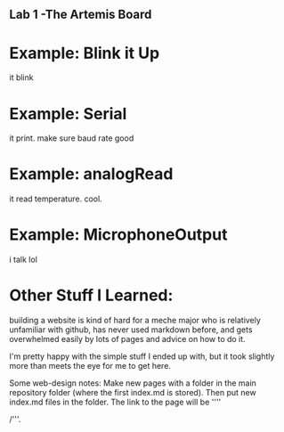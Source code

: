 ## Lab 1 -The Artemis Board

# Example: Blink it Up
it blink
# Example: Serial
it print. make sure baud rate good
# Example: analogRead
it read temperature. cool.
# Example: MicrophoneOutput
i talk lol

# Other Stuff I Learned:

building a website is kind of hard for a meche major who is relatively unfamiliar with github, has never used markdown before, and gets overwhelmed easily by lots of pages and advice on how to do it.

I'm pretty happy with the simple stuff I ended up with, but it took slightly more than meets the eye for me to get here.

Some web-design notes:
Make new pages with a folder in the main repository folder (where the first index.md is stored). Then put new index.md files in the folder. The link to the page will be ''''<main website>/<folder name>'''.